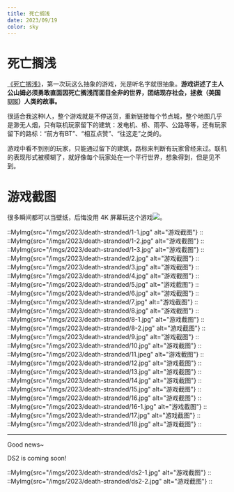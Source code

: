 ```yaml
---
title: 死亡搁浅
date: 2023/09/19
color: sky
---
```


# 死亡搁浅

[《死亡搁浅》](https://baike.baidu.com/item/%E6%AD%BB%E4%BA%A1%E6%90%81%E6%B5%85/19778995)，第一次玩这么抽象的游戏，光是听名字就很抽象。**游戏讲述了主人公山姆必须勇敢直面因死亡搁浅而面目全非的世界，团结现存社会，拯救（美国🇺🇸）人类的故事。**

很适合我这种I人，整个游戏就是不停送货，重新链接每个节点城，整个地图几乎是渺无人烟，只有联机玩家留下的建筑：发电机、桥、雨亭、公路等等，还有玩家留下的路标：“前方有BT”、“相互点赞”、“往这走”之类的。

游戏中看不到别的玩家，只能通过留下的建筑，路标来判断有玩家曾经来过。联机的表现形式被模糊了，就好像每个玩家处在一个平行世界，想象得到，但是见不到。

# 游戏截图

很多瞬间都可以当壁纸，后悔没用 4K 屏幕玩这个游戏![](/emoji/ymd.webp)。

::MyImg{src="/imgs/2023/death-stranded/1-1.jpg" alt="游戏截图"}
::
::MyImg{src="/imgs/2023/death-stranded/1-2.jpg" alt="游戏截图"}
::
::MyImg{src="/imgs/2023/death-stranded/1-3.jpg" alt="游戏截图"}
::
::MyImg{src="/imgs/2023/death-stranded/2.jpg" alt="游戏截图"}
::
::MyImg{src="/imgs/2023/death-stranded/3.jpg" alt="游戏截图"}
::
::MyImg{src="/imgs/2023/death-stranded/4.jpg" alt="游戏截图"}
::
::MyImg{src="/imgs/2023/death-stranded/5.jpg" alt="游戏截图"}
::
::MyImg{src="/imgs/2023/death-stranded/6.jpg" alt="游戏截图"}
::
::MyImg{src="/imgs/2023/death-stranded/7.jpg" alt="游戏截图"}
::
::MyImg{src="/imgs/2023/death-stranded/8.jpg" alt="游戏截图"}
::
::MyImg{src="/imgs/2023/death-stranded/8-1.jpg" alt="游戏截图"}
::
::MyImg{src="/imgs/2023/death-stranded/8-2.jpg" alt="游戏截图"}
::
::MyImg{src="/imgs/2023/death-stranded/9.jpg" alt="游戏截图"}
::
::MyImg{src="/imgs/2023/death-stranded/10.jpg" alt="游戏截图"}
::
::MyImg{src="/imgs/2023/death-stranded/11.jpeg" alt="游戏截图"}
::
::MyImg{src="/imgs/2023/death-stranded/12.jpg" alt="游戏截图"}
::
::MyImg{src="/imgs/2023/death-stranded/13.jpg" alt="游戏截图"}
::
::MyImg{src="/imgs/2023/death-stranded/14.jpg" alt="游戏截图"}
::
::MyImg{src="/imgs/2023/death-stranded/15.jpg" alt="游戏截图"}
::
::MyImg{src="/imgs/2023/death-stranded/16.jpg" alt="游戏截图"}
::
::MyImg{src="/imgs/2023/death-stranded/16-1.jpg" alt="游戏截图"}
::
::MyImg{src="/imgs/2023/death-stranded/17.jpg" alt="游戏截图"}
::
::MyImg{src="/imgs/2023/death-stranded/18.jpg" alt="游戏截图"}
::

***

Good news~

DS2 is coming soon!

::MyImg{src="/imgs/2023/death-stranded/ds2-1.jpg" alt="游戏截图"}
::
::MyImg{src="/imgs/2023/death-stranded/ds2-2.jpg" alt="游戏截图"}
::